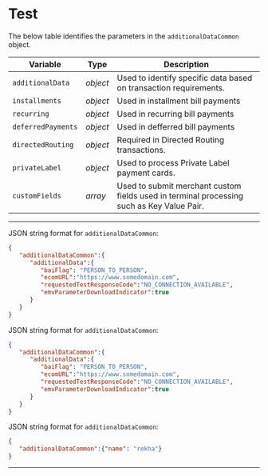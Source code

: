 # Test 

<!--
type: tab
titles: additionalDataCommon, JSON Example, example 3, example 4
-->


The below table identifies the parameters in the `additionalDataCommon` object.


| Variable | Type  | Description |
|--------|---|------------------|
| `additionalData` | *object*  | Used to identify specific data based on transaction requirements. |
| `installments` | *object*| Used in installment bill payments |
| `recurring` | *object*  | Used in recurring bill payments |
| `deferredPayments` | *object* |  Used in defferred bill payments |
| `directedRouting` | *object* |  Required in Directed Routing transactions. |
| `privateLabel` | *object* |  Used to process Private Label payment cards. |
| `customFields` | *array* |  Used to submit merchant custom fields used in terminal processing such as Key Value Pair. |


---

<!-- type: tab -->

JSON string format for `additionalDataCommon`:

```json
{
   "additionalDataCommon":{
      "additionalData":{
         "baiFlag": "PERSON_TO_PERSON",
         "ecomURL":"https://www.somedomain.com",
         "requestedTestResponseCode":"NO_CONNECTION_AVAILABLE",
         "emvParameterDownloadIndicator":true
      }
   }
}
```

<!-- type: tab -->

JSON string format for `additionalDataCommon`:

```json
{
   "additionalDataCommon":{
      "additionalData":{
         "baiFlag": "PERSON_TO_PERSON",
         "ecomURL":"https://www.somedomain.com",
         "requestedTestResponseCode":"NO_CONNECTION_AVAILABLE",
         "emvParameterDownloadIndicator":true
      }
   }
}
```

<!-- type: tab -->

JSON string format for `additionalDataCommon`:

```json
{
   "additionalDataCommon":{"name": "rekha"}
}
```

<!-- type: tab-end -->
---
